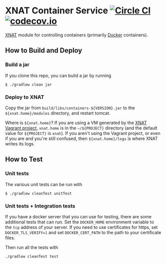 # XNAT Container Service [![Circle CI](https://circleci.com/gh/NrgXnat/container-service.svg?style=svg)](https://circleci.com/gh/NrgXnat/container-service) [![codecov.io](https://codecov.io/github/NrgXnat/container-service/coverage.svg?branch=master)](https://codecov.io/github/NrgXnat/container-service?branch=master)

[XNAT](http://www.xnat.org/) module for controlling containers (primarily [Docker](https://www.docker.com/) containers).

## How to Build and Deploy
### Build a jar
If you clone this repo, you can build a jar by running

```
$ ./gradlew clean jar
```

### Deploy to XNAT
Copy the jar from `build/libs/containers-${VERSION}.jar` to 
the `${xnat.home}/modules` directory, and restart tomcat. 

Where is `${xnat.home}`? If you are using a VM generated by the 
[XNAT Vagrant project](https://bitbucket.org/xnatdev/xnat_vagrant), `xnat.home` is in the
`~/${PROJECT}` directory (and the default value for `${PROJECT}` is `xnat`). If you aren't 
using the Vagrant project, or even if you are and you're still confused, then `${xnat.home}/logs` 
is where XNAT writes its logs.

## How to Test
### Unit tests
The various unit tests can be run with
```
$ ./gradlew cleanTest unitTest
```

### Unit tests + Integration tests
If you have a docker server that you can use for testing, there are some additional
tests that can run. Set the `DOCKER_HOME` environment variable to the `tcp` address of
your server. If you need to use certificates for https, set `DOCKER_TLS_VERIFY=1` and
set `DOCKER_CERT_PATH` to the path to your certificate files.

Then run all the tests with
```
./gradlew cleanTest test
```